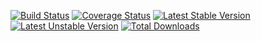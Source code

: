 [![Build Status](https://travis-ci.org/studio107/Mindy_Helper.png?branch=master)](https://travis-ci.org/studio107/Mindy_Helper)
[![Coverage Status](https://coveralls.io/repos/studio107/Mindy_Helper/badge.png)](https://coveralls.io/r/studio107/Mindy_Helper)
[![Latest Stable Version](https://poser.pugx.org/mindy/helper/v/stable.png)](https://packagist.org/packages/mindy/helper)
[![Latest Unstable Version](https://poser.pugx.org/mindy/helper/v/unstable.png)](https://packagist.org/packages/mindy/helper)
[![Total Downloads](https://poser.pugx.org/mindy/helper/downloads.png)](https://packagist.org/packages/mindy/helper)